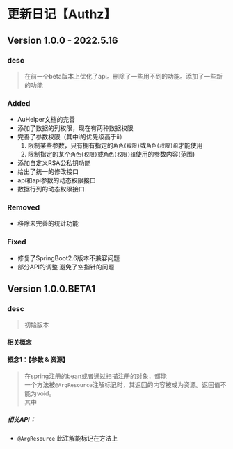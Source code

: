 # 更新日记【Authz】

## Version 1.0.0 - 2022.5.16

### desc

> 在前一个beta版本上优化了api。删除了一些用不到的功能。添加了一些新的功能

### Added

- AuHelper文档的完善
- 添加了数据的列权限，现在有两种数据权限
- 完善了参数权限（其中i的优先级高于ii）
    1. 限制某些参数，只有拥有指定的`角色(权限)`或`角色(权限)组`才能使用
    2. 限制指定的某个`角色(权限)`或`角色(权限)组`使用的参数内容(范围)
- 添加自定义RSA公私钥功能
- 给出了统一的修改接口
- api和api参数的动态权限接口
- 数据行列的动态权限接口

### Removed

- 移除未完善的统计功能

### Fixed

- 修复了SpringBoot2.6版本不兼容问题
- 部分API的调整 避免了空指针的问题

## Version 1.0.0.BETA1

### desc

> 初始版本

#### 相关概念

#### 概念1：【参数 & 资源】

> 在spring注册的bean或者通过扫描注册的对象，都能 <br>
> 一个方法被`@ArgResource`注解标记时，其返回的内容被成为资源。返回值不能为void。 <br>
> 其中

##### 相关API：

- `@ArgResource` 此注解能标记在方法上